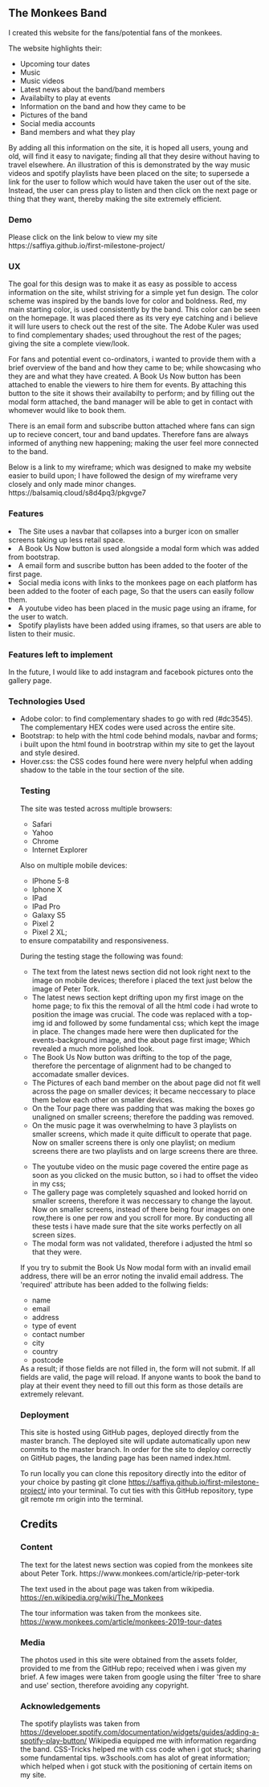 <h2>The Monkees Band</h2>
I created this website for the fans/potential fans of the monkees.

The website highlights their:
<ul>
<li>Upcoming tour dates</li>
<li>Music</li>
<li>Music videos</li>
<li>Latest news about the band/band members</li>
<li>Availabilty to play at events</li>
<li>Information on the band and how they came to be</li>
<li>Pictures of the band</li>
<li>Social media accounts</li>
<li>Band members and what they play</li>
</ul>

<p>By adding all this information on the site, it is hoped all users, young and old,
will find it easy to navigate; finding all that they desire without having to travel elsewhere.
An illustration of this is demonstrated by the way music videos and spotify playlists have been placed on the site;
to supersede a link for the user to follow which would have taken the user out of the site.
Instead, the user can press play to listen and then click on the next page or thing that they want, thereby making the site extremely efficient.</p>

<h3>Demo</h3>
<p>Please click on the link below to view my site<br> https://saffiya.github.io/first-milestone-project/ </p>

<h3>UX</h3>
<p>The goal for this design was to make it as easy as possible to access information on the site, whilst striving for a simple yet fun design.
The color scheme was inspired by the bands love for color and boldness.
Red, my main starting color, is used consistently by the band. 
This color can be seen on the homepage. It was placed there as its very eye catching and i believe it will lure users to check out the rest of the site.
The Adobe Kuler was used to find complementary shades; used throughout the rest of the pages; giving the site a complete view/look.</p>

<p>For fans and potential event co-ordinators, i wanted to provide them with a brief overview of the band and how they came to be;
while showcasing who they are and what they have created. 
A Book Us Now button has been attached to enable the viewers to hire them for events.
By attaching this button to the site it shows their availabilty to perform; and by filling out the modal form attached, the band manager will be able to get in contact with whomever would like to book them.</p>

<p>There is an email form and subscribe button attached where fans can sign up to recieve concert, tour and band updates. Therefore fans are always informed of anything new happening; making the user feel more connected to the band.</p>

<p>Below is a link to my wireframe; which was designed to make my website easier to build upon; I have followed the design of my wireframe very closely and only made minor changes.
https://balsamiq.cloud/s8d4pq3/pkgvge7 </p>

<h3>Features</h3
<ul>
<li>The Site uses a navbar that collapses into a burger icon on smaller screens taking up less retail space.</li>
<li>A Book Us Now button is used alongside a modal form which was added from bootstrap.</li>
<li>A email form and suscribe button has been added to the footer of the first page.</li>
<li>Social media icons with links to the monkees page on each platform has been added to the footer of each page, So that the users can easily follow them.</li>
<li>A youtube video has been placed in the music page using an iframe, for the user to watch.</li>
<li>Spotify playlists have been added using iframes, so that users are able to listen to their music.</li>
</ul>

<h3>Features left to implement</h3>

In the future, I would like to add instagram and facebook pictures onto the gallery page.

<h3>Technologies Used</h3>
<ul>
<li>Adobe color: to find complementary shades to go with red (#dc3545). The complementary HEX codes were used across the entire site.</li>
<li>Bootstrap: to help with the html code behind modals, navbar and forms; i built upon the html found in bootrstrap within my site to get the layout and style desired.</li>
<li>Hover.css: the CSS codes found here were nvery helpful when adding shadow to the table in the tour section of the site.</li>

<h3>Testing</h3>
The site was tested across multiple browsers:
<ul>
<li>Safari</li>
<li>Yahoo</li>
<li>Chrome</li>
<li>Internet Explorer</li>
</ul>

Also on multiple mobile devices:
<ul>
<li>IPhone 5-8</li>
<li>Iphone X</li>
<li>IPad</li>
<li>IPad Pro</li>
<li>Galaxy S5</li>
<li>Pixel 2</li>
<li>Pixel 2 XL;</li>
</ul>
to ensure compatability and responsiveness.</br>


<p>During the testing stage the following was found:</p>
<ul>
<li>The text from the latest news section did not look right next to the image on mobile devices; therefore i placed the text just below the image of Peter Tork.</li>
<li>The latest news section kept drifting upon my first image on the home page; to fix this the removal of all the html code i had wrote to position the image was crucial.
The code was replaced with a top-img id and followed by some fundamental css; which kept the image in place. The changes made here were then duplicated for the events-background image, and the about page first image; Which revealed a much more polished look.
<li>The Book Us Now button was drifting to the top of the page, therefore the percentage of alignment had to be changed to accomadate smaller devices.</li>
<li>The Pictures of each band member on the about page did not fit well across the page on smaller devices; it became neccessary to place them below each other on smaller devices.</li>
<li>On the Tour page there was padding that was making the boxes go unaligned on smaller screens; therefore the padding was removed.</li>
<li>On the music page it was overwhelming to have 3 playlists on smaller screens, which made it quite difficult to operate that page. Now on smaller screens there is only one playlist; on medium screens there are two playlists and on large screens there are three.</p>
<li>The youtube video on the music page covered the entire page as soon as you clicked on the music button, so i had to offset the video in my css;
<li>The gallery page was completely squashed and looked horrid on smaller screens, therefore it was neccessary to change the layout.</li>
Now on smaller screens, instead of there being four images on one row,there is one per row and you scroll for more.</li>
By conducting all these tests i have made sure that the site works perfectly on all screen sizes.
<li>The modal form was not validated, therefore i adjusted the html so that they were.</li>
</ul>

<p>If you try to submit the Book Us Now modal form with an invalid email address, there will be an error noting the invalid email address.
The 'required' attribute has been added to the follwing fields:
<ul>
<li>name</li>
<li>email</li> 
<li>address</li>
<li>type of event</li>
<li>contact number</li>
<li>city</li>
<li>country</li>
<li>postcode</li>
</ul>
As a result; if those fields are not filled in, the form will not submit. 
If all fields are valid, the page will reload. If anyone wants to book the band to play at their event they need to fill out this form as those details are extremely relevant.</p>

<h3>Deployment</h3>
This site is hosted using GitHub pages, deployed directly from the master branch. The deployed site will update automatically upon new commits to the master branch.
In order for the site to deploy correctly on GitHub pages, the landing page has been named index.html.

To run locally you can clone this repository directly into the editor of your choice by pasting git clone
https://saffiya.github.io/first-milestone-project/ into your terminal. To cut ties with this GitHub repository, type git remote rm origin into the terminal.

<h2>Credits</h2>

<h3>Content</h3>
The text for the latest news section was copied from the monkees site about Peter Tork.
https://www.monkees.com/article/rip-peter-tork

The text used in the about page was taken from wikipedia.
https://en.wikipedia.org/wiki/The_Monkees

The tour information was taken from the monkees site.
https://www.monkees.com/article/monkees-2019-tour-dates

<h3>Media</h3>
The photos used in this site were obtained from the assets folder, provided to me from the GitHub repo; received when i was given my brief.
A few images were taken from google using the filter 'free to share and use' section, therefore avoiding any copyright.

<h3>Acknowledgements</h3>

The spotify playlists was taken from https://developer.spotify.com/documentation/widgets/guides/adding-a-spotify-play-button/
Wikipedia equipped me with information regarding the band.
CSS-Tricks helped me with css code when i got stuck; sharing some fundamental tips.
w3schools.com has alot of great information; which helped when i got stuck with the positioning of certain items on my site.